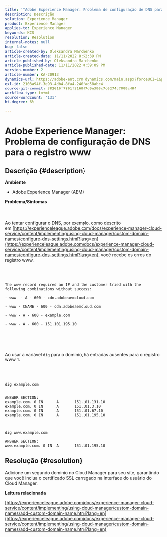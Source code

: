 ```yaml
---
title: '"Adobe Experience Manager: Problema de configuração de DNS para o registro www'''
description: Descrição
solution: Experience Manager
product: Experience Manager
applies-to: Experience Manager
keywords: KCS
resolution: Resolution
internal-notes: null
bug: false
article-created-by: Oleksandra Marchenko
article-created-date: 11/11/2022 8:52:39 PM
article-published-by: Oleksandra Marchenko
article-published-date: 11/11/2022 8:59:09 PM
version-number: 2
article-number: KA-20913
dynamics-url: https://adobe-ent.crm.dynamics.com/main.aspx?forceUCI=1&pagetype=entityrecord&etn=knowledgearticle&id=9df299c6-0262-ed11-9561-6045bd006b25
exl-id: 2103a94f-3e93-4db4-8fa4-240fad58abc4
source-git-commit: 382616f7861f316947d9e396c7c6274c7009c494
workflow-type: tm+mt
source-wordcount: '131'
ht-degree: 6%

---
```


# Adobe Experience Manager: Problema de configuração de DNS para o registro www

## Descrição {#description}

<b>Ambiente</b>
- Adobe Experience Manager (AEM)

<b>Problema/Sintomas</b><br><br> <br><br>Ao tentar configurar o DNS, por exemplo, como descrito em [https://experienceleague.adobe.com/docs/experience-manager-cloud-service/content/implementing/using-cloud-manager/custom-domain-names/configure-dns-settings.html?lang=en](https://experienceleague.adobe.com/docs/experience-manager-cloud-service/content/implementing/using-cloud-manager/custom-domain-names/configure-dns-settings.html?lang=en), você recebe os erros do registro www. <br><br> <br><br>

```
The www record required an IP and the customer tried with the following combinations without success:

- www  - A - 600 - cdn.adobeaemcloud.com

- www - CNAME - 600 - cdn.adobeaemcloud.com

- www - A - 600 - example.com

- www - A - 600 - 151.101.195.10
```

<br><br> <br><br>Ao usar a variável `dig` para o domínio, há entradas ausentes para o registro www 1.<br><br><br><br>

```
dig example.com


ANSWER SECTION:
example.com. 0 IN      A       151.101.131.10
example.com. 0 IN      A       151.101.3.10
example.com. 0 IN      A       151.101.67.10
example.com. 0 IN      A       151.101.195.10

 

dig www.example.com

ANSWER SECTION:
www.example.com. 0 IN  A       151.101.195.10
```



## Resolução {#resolution}


Adicione um segundo domínio no Cloud Manager para seu site, garantindo que você inclua o certificado SSL carregado na interface do usuário do Cloud Manager.

<b>Leitura relacionada</b>

[https://experienceleague.adobe.com/docs/experience-manager-cloud-service/content/implementing/using-cloud-manager/custom-domain-names/add-custom-domain-name.html?lang=en](https://experienceleague.adobe.com/docs/experience-manager-cloud-service/content/implementing/using-cloud-manager/custom-domain-names/add-custom-domain-name.html?lang=en)
